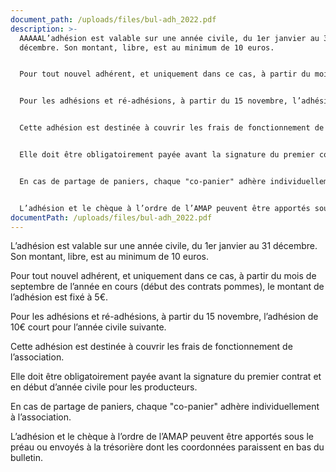 ```yaml
---
document_path: /uploads/files/bul-adh_2022.pdf
description: >-
  AAAAAL’adhésion est valable sur une année civile, du 1er janvier au 31
  décembre. Son montant, libre, est au minimum de 10 euros.


  Pour tout nouvel adhérent, et uniquement dans ce cas, à partir du mois de septembre de l’année en cours (début des contrats pommes), le montant de l’adhésion est fixé à 5€.


  Pour les adhésions et ré-adhésions, à partir du 15 novembre, l’adhésion de 10€ court pour l’année civile suivante.


  Cette adhésion est destinée à couvrir les frais de fonctionnement de l’association.


  Elle doit être obligatoirement payée avant la signature du premier contrat et en début d’année civile pour les producteurs.


  En cas de partage de paniers, chaque "co-panier" adhère individuellement à l’association.


  L’adhésion et le chèque à l’ordre de l’AMAP peuvent être apportés sous le préau ou envoyés à la trésorière dont les coordonnées paraissent en bas du bulletin.
documentPath: /uploads/files/bul-adh_2022.pdf
---
```


L’adhésion est valable sur une année civile, du 1er janvier au 31 décembre.
Son montant, libre, est au minimum de 10 euros.

Pour tout nouvel adhérent, et uniquement dans ce cas, à partir du mois de septembre de l’année en cours (début des contrats pommes), le montant de l’adhésion est fixé à 5€.

Pour les adhésions et ré-adhésions, à partir du 15 novembre, l’adhésion de 10€ court pour l’année civile suivante.

Cette adhésion est destinée à couvrir les frais de fonctionnement de l’association.

Elle doit être obligatoirement payée avant la signature du premier contrat et en début d’année civile pour les producteurs.

En cas de partage de paniers, chaque "co-panier" adhère individuellement à l’association.

L’adhésion et le chèque à l’ordre de l’AMAP peuvent être apportés sous le préau ou envoyés à la trésorière dont les coordonnées paraissent en bas du bulletin.
